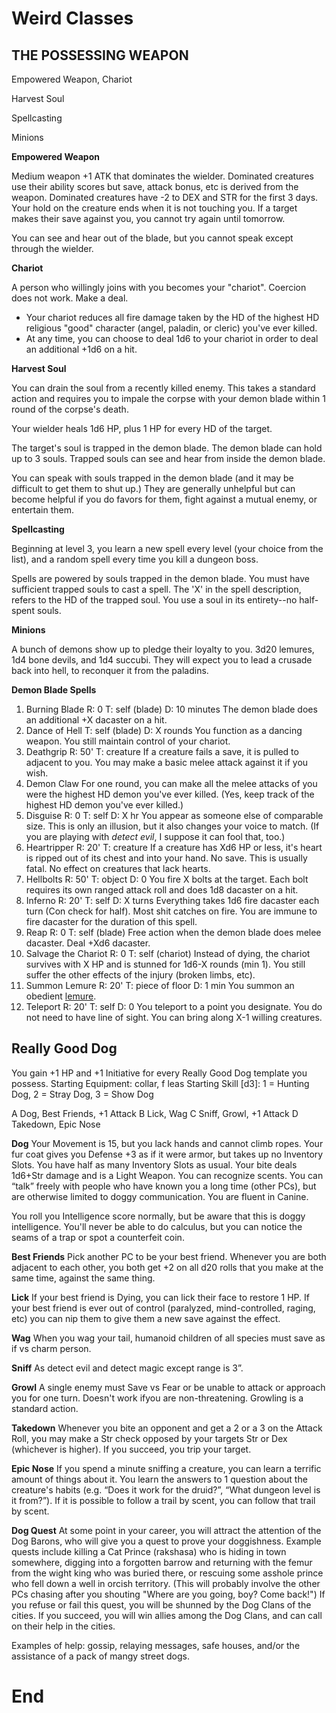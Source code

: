
# Weird Classes

## THE POSSESSING WEAPON

Empowered Weapon, Chariot

Harvest Soul

Spellcasting

Minions

**Empowered Weapon**

Medium weapon +1 ATK that dominates the wielder. Dominated creatures use their ability scores but save, attack bonus, etc is derived from the weapon. Dominated creatures have -2 to DEX and STR for the first 3 days.  Your hold on the creature ends when it is not touching you.  If a target makes their save against you, you cannot try again until tomorrow.

You can see and hear out of the blade, but you cannot speak except through the wielder.

**Chariot**

A person who willingly joins with you becomes your "chariot".  Coercion does not work. Make a deal.

- Your chariot reduces all fire damage taken by the HD of the highest HD religious "good" character (angel, paladin, or cleric) you've ever killed. 
- At any time, you can choose to deal 1d6 to your chariot in order to deal an additional +1d6 on a hit.



**Harvest Soul**

You can drain the soul from a recently killed enemy.  This takes a standard action and requires you to impale the corpse with your demon blade within 1 round of the corpse's death.

Your wielder heals 1d6 HP, plus 1 HP for every HD of the target.

The target's soul is trapped in the demon blade.  The demon blade can hold up to 3 souls.  Trapped souls can see and hear from inside the demon blade.

You can speak with souls trapped in the demon blade (and it may be difficult to get them to shut up.) They are generally unhelpful but can become helpful if you do favors for them, fight against a mutual enemy, or entertain them.

**Spellcasting**

Beginning at level 3, you learn a new spell every level (your choice from the list), and a random spell every time you kill a dungeon boss. 

Spells are powered by souls trapped in the demon blade.  You must have sufficient trapped souls to cast a spell.  The 'X' in the spell description, refers to the HD of the trapped soul.  You use a soul in its entirety--no half-spent souls.

**Minions**

A bunch of demons show up to pledge their loyalty to you.  3d20 lemures, 1d4 bone devils, and 1d4 succubi.  They will expect you to lead a crusade back into hell, to reconquer it from the paladins.

**Demon Blade Spells**

1. Burning Blade
   R: 0   T: self (blade)  D: 10 minutes
   The demon blade does an additional +X dacaster on a hit.
2. Dance of Hell
   T: self (blade)  D: X rounds
   You function as a dancing weapon.  You still maintain control of your chariot.
3. Deathgrip
   R: 50'   T: creature
   If a creature fails a save, it is pulled to adjacent to you.  You may make a basic melee attack against it if you wish.
4. Demon Claw
   For one round, you can make all the melee attacks of you were the highest HD demon you've ever killed.  (Yes, keep track of the highest HD demon you've ever killed.)
5. Disguise
   R: 0  T: self  D: X hr
   You appear as someone else of comparable size.  This is only an illusion, but it also changes your voice to match.  (If you are playing with *detect evil*, I suppose it can fool that, too.)
6. Heartripper
   R: 20'   T: creature
   If a creature has Xd6 HP or less, it's heart is ripped out of its chest and into your hand.  No save.  This is usually fatal.  No effect on creatures that lack hearts.
7. Hellbolts
   R: 50'  T: object  D: 0
   You fire X bolts at the target.  Each bolt requires its own ranged attack roll and does 1d8 dacaster on a hit.
8. Inferno
   R: 20'  T: self  D: X turns
   Everything takes 1d6 fire dacaster each turn (Con check for half).  Most shit catches on fire.  You are immune to fire dacaster for the duration of this spell.
9. Reap
   R: 0   T: self (blade)
   Free action when the demon blade does melee dacaster.  Deal +Xd6 dacaster.
10. Salvage the Chariot
   R: 0  T: self (chariot)
   Instead of dying, the chariot survives with X HP and is stunned for 1d6-X rounds (min 1).  You still suffer the other effects of the injury (broken limbs, etc).
11. Summon Lemure
    R: 20'  T: piece of floor  D: 1 min
    You summon an obedient [lemure](http://goblinpunch.blogspot.com/2015/07/bone-devil.html).
12. Teleport
    R: 20'  T: self  D: 0
    You teleport to a point you designate.  You do not need to have line of sight.  You can bring along X-1 willing creatures.

## Really Good Dog

You gain +1 HP and +1 Initiative for every Really Good Dog template you possess.
Starting Equipment: collar, f leas
Starting Skill [d3]: 1 = Hunting Dog, 2 = Stray Dog, 3 = Show Dog

A Dog, Best Friends, +1 Attack
B Lick, Wag
C Sniff, Growl, +1 Attack
D Takedown, Epic Nose

**Dog**
Your Movement is 15, but you lack hands and cannot climb ropes. Your fur coat gives you Defense +3 as if it were armor, but takes up no Inventory Slots. You have half as many Inventory Slots as usual. Your bite deals 1d6+Str damage and is a Light Weapon. You can recognize scents. You can “talk” freely with people who have known you a long time (other PCs), but are otherwise limited to doggy communication. You are fluent in Canine.

You roll you Intelligence score normally, but be aware that this is doggy intelligence. You'll never be able to do calculus, but you can notice the seams of a trap or spot a counterfeit coin.

**Best Friends**
Pick another PC to be your best friend. Whenever you are both adjacent to each other, you both get +2 on all d20 rolls that you make at the same time, against the same thing.

**Lick**
If your best friend is Dying, you can lick their face to restore 1 HP. If your best friend is ever out of control (paralyzed, mind-controlled, raging, etc) you can nip them to give them a new save against the effect.

**Wag**
When you wag your tail, humanoid children of all species must save as if vs charm person.

**Sniff**
As detect evil and detect magic except range is 3”.

**Growl**
A single enemy must Save vs Fear or be unable to attack or approach you for one turn. Doesn't work ifyou are non-threatening. Growling is a standard
action.

**Takedown**
Whenever you bite an opponent and get a 2 or a 3 on the Attack Roll, you may make a Str check opposed by your targets Str or Dex (whichever is higher). If you succeed, you trip your target.

**Epic Nose**
If you spend a minute sniffing a creature, you can learn a terrific amount of things about it. You learn the answers to 1 question about the creature's habits (e.g. “Does it work for the druid?”, “What dungeon level is it from?”). If it is possible to follow a trail by scent, you can follow that trail by scent.

**Dog Quest**
At some point in your career, you will attract the attention of the Dog Barons, who will give you a quest to prove your doggishness. Example quests include killing a Cat Prince (rakshasa) who is hiding in town somewhere, digging into a forgotten barrow and returning with the femur from the wight king who was buried there, or rescuing some asshole prince who fell down a well in orcish territory. (This will
probably involve the other PCs chasing after you shouting "Where are you going, boy? Come back!") If you refuse or fail this quest, you will be shunned by the Dog Clans of the cities. If you succeed, you will win allies among the Dog Clans, and can call on their help in the cities. 

Examples of help: gossip, relaying messages, safe houses, and/or the assistance of a pack of mangy street dogs.



# End